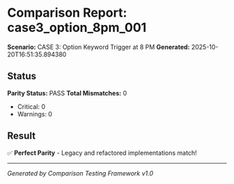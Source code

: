 # Comparison Report: case3_option_8pm_001
**Scenario:** CASE 3: Option Keyword Trigger at 8 PM
**Generated:** 2025-10-20T16:51:35.894380

## Status
**Parity Status:** PASS
**Total Mismatches:** 0
  - Critical: 0
  - Warnings: 0

## Result
✅ **Perfect Parity** - Legacy and refactored implementations match!

---
*Generated by Comparison Testing Framework v1.0*